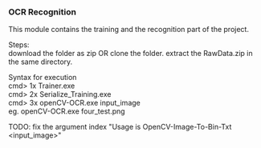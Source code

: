 ### OCR Recognition 
This module contains the training and the recognition part of the project.

Steps: <br>
download the folder as zip OR clone the folder.
extract the RawData.zip in the same directory.

Syntax for execution <br>
cmd> 1x Trainer.exe <br>
cmd> 2x Serialize_Training.exe <br>
cmd> 3x openCV-OCR.exe input_image <br>
eg. openCV-OCR.exe four_test.png

TODO:
fix the argument index "Usage is OpenCV-Image-To-Bin-Txt <input_image>"